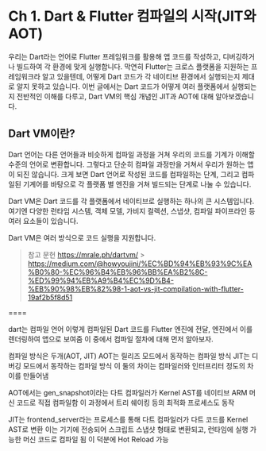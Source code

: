 # Ch 1. Dart & Flutter 컴파일의 시작(JIT와 AOT)

우리는 Dart라는 언어로 Flutter 프레임워크를 활용해 앱 코드를 작성하고, 디버깅하거나 빌드하여 각 환경에 맞게 실행합니다. 막연히 Flutter는 크로스 플랫폼을 지원하는 프레임워크라 알고 있을텐데, 어떻게 Dart 코드가 각 네이티브 환경에서 실행되는지 제대로 알지 못하고 있습니다.
이번 글에서는 Dart 코드가 어떻게 여러 플랫폼에서 실행되는지 전반적인 이해를 다루고, Dart VM의 핵심 개념인 JIT과 AOT에 대해 알아보겠습니다.

## Dart VM이란?

Dart 언어는 다른 언어들과 비슷하게 컴파일 과정을 거쳐 우리의 코드를 기계가 이해할 수준의 언어로 변환합니다. 그렇다고 단순히 컴파일 과정만을 거쳐서 우리가 원하는 앱이 되진 않습니다. 크게 보면 Dart 언어로 작성된 코드를 컴파일하는 단계, 그리고 컴파일된 기계어를 바탕으로 각 플랫폼 별 엔진을 거쳐 빌드되는 단계로 나눌 수 있습니다.

Dart VM은 Dart 코드를 각 플랫폼에서 네이티브로 실행하는 하나의 큰 시스템입니다. 여기엔 다양한 런타임 시스템, 객체 모델, 가비지 컬렉션, 스냅샷, 컴파일 파이프라인 등 여러 요소들이 있습니다.

Dart VM은 여러 방식으로 코드 실행을 지원합니다.

> 참고 문헌
> https://mrale.ph/dartvm/ > https://medium.com/@howyoujini/%EC%BD%94%EB%93%9C%EA%B0%80-%EC%96%B4%EB%96%BB%EA%B2%8C-%ED%99%94%EB%A9%B4%EC%9D%B4-%EB%90%98%EB%82%98-1-aot-vs-jit-compilation-with-flutter-19af2b5f8d51

====

dart는 컴파일 언어
이렇게 컴파일된 Dart 코드를 Flutter 엔진에 전달, 엔진에서 이를 렌더링하여 앱으로 보여줌
이 중에서 컴파일 절차에 대해 먼저 알아보자.

컴파일 방식은 두개(AOT, JIT)
AOT는 릴리즈 모드에서 동작하는 컴파일 방식
JIT는 디버깅 모드에서 동작하는 컴파일 방식
이 둘의 차이는 컴파일러와 인터프리터 정도의 차이를 만들어냄

AOT에서는 gen_snapshot이라는 다트 컴파일러가 Kernel AST를 네이티브 ARM 머신 코드로 직접 컴파일함
이 과정에서 트리 쉐이킹 등의 최적화 프로세스도 동작

JIT는 frontend_server라는 프로세스를 통해 다트 컴파일러가 다트 코드를 Kernel AST로 변환
이는 기기에 전송되어 스크립트 스냅샷 형태로 변환되고, 런타임에 실행 가능한 머신 코드로 컴파일 됨
이 덕분에 Hot Reload 가능
